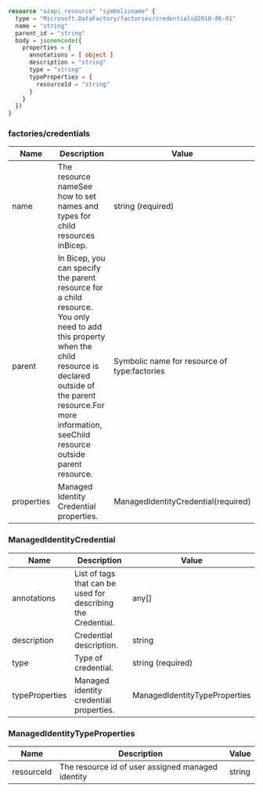 ```terraform
resource "azapi_resource" "symbolicname" {
  type = "Microsoft.DataFactory/factories/credentials@2018-06-01"
  name = "string"
  parent_id = "string"
  body = jsonencode({
    properties = {
      annotations = [ object ]
      description = "string"
      type = "string"
      typeProperties = {
        resourceId = "string"
      }
    }
  })
}

```

### factories/credentials

| Name | Description | Value |
|-|-|-|
| name | The resource nameSee how to set names and types for child resources inBicep. | string (required) |
| parent | In Bicep, you can specify the parent resource for a child resource. You only need to add this property when the child resource is declared outside of the parent resource.For more information, seeChild resource outside parent resource. | Symbolic name for resource of type:factories |
| properties | Managed Identity Credential properties. | ManagedIdentityCredential(required) |


### ManagedIdentityCredential

| Name | Description | Value |
|-|-|-|
| annotations | List of tags that can be used for describing the Credential. | any[] |
| description | Credential description. | string |
| type | Type of credential. | string (required) |
| typeProperties | Managed identity credential properties. | ManagedIdentityTypeProperties |


### ManagedIdentityTypeProperties

| Name | Description | Value |
|-|-|-|
| resourceId | The resource id of user assigned managed identity | string |


